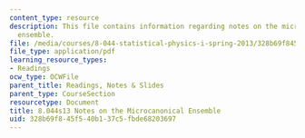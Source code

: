 ```yaml
---
content_type: resource
description: This file contains information regarding notes on the microcanonical
  ensemble.
file: /media/courses/8-044-statistical-physics-i-spring-2013/328b69f845f540b137c5fbde68203697_MIT8_044S13_mcrocanoncl.pdf
file_type: application/pdf
learning_resource_types:
- Readings
ocw_type: OCWFile
parent_title: Readings, Notes & Slides
parent_type: CourseSection
resourcetype: Document
title: 8.044s13 Notes on the Microcanonical Ensemble
uid: 328b69f8-45f5-40b1-37c5-fbde68203697
---
```


